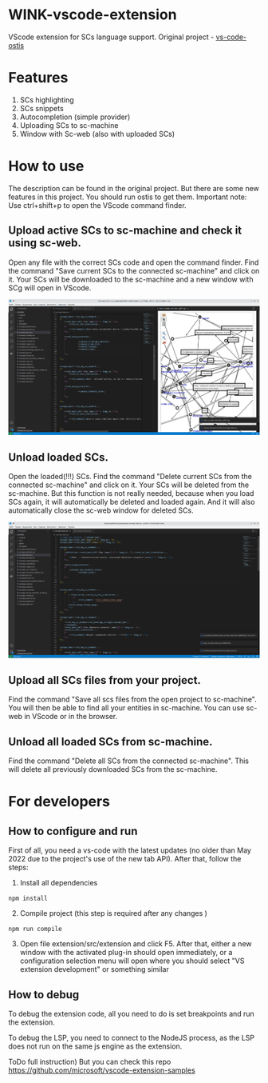 # WINK-vscode-extension
VScode extension for SCs language support. Original project - [vs-code-ostis](https://github.com/ostis-dev/vs-code-ostis)

# Features
1. SCs highlighting 
2. SCs snippets
3. Autocompletion (simple provider)
4. Uploading SCs to sc-machine 
5. Window with Sc-web (also with uploaded SCs)

# How to use 
The description can be found in the original project. 
But there are some new features in this project. You should run ostis to get them.
Important note: Use ctrl+shift+p to open the VScode command finder.

## Upload active SCs to sc-machine and check it using sc-web.

Open any file with the correct SCs code and open the command finder.
Find the command "Save current SCs to the connected sc-machine" and click on it. 
Your SCs will be downloaded to the sc-machine and a new window with SCg will open in VScode.
<p align="center">
  <img src="./images/uploadSCs.png" alt="drawing"/>
</p>

## Unload loaded SCs.
Open the loaded(!!!) SCs. 
Find the command "Delete current SCs from the connected sc-machine" and click on it.
Your SCs will be deleted from the sc-machine. But this function is not really needed, because when you load SCs again, it will automatically be deleted and loaded again.
And it will also automatically close the sc-web window for deleted SCs.
<p align="center">
  <img src="./images/unloadSCs.png" alt="drawing"/>
</p>

## Upload all SCs files from your project.
Find the command "Save all scs files from the open project to sc-machine".
You will then be able to find all your entities in sc-machine. You can use sc-web in VScode or in the browser.

## Unload all loaded SCs from sc-machine.
Find the command "Delete all SCs from the connected sc-machine".
This will delete all previously downloaded SCs from the sc-machine. 

# For developers 

## How to configure and run

First of all, you need a vs-code with the latest updates (no older than May 2022 due to the project's use of the new tab API). After that, follow the steps: 

1. Install all dependencies 
``` shell
npm install
```
2. Compile project (this step is required after any changes )
```
npm run compile
```
3. Open file extension/src/extension and click F5. After that, either a new window with the activated plug-in should open immediately, or a configuration selection menu will open where you should select "VS extension development" or something similar

## How to debug
To debug the extension code, all you need to do is set breakpoints and run the extension. 

To debug the LSP, you need to connect to the NodeJS process, as the LSP does not run on the same js engine as the extension. 

ToDo full instruction) But you can check this repo https://github.com/microsoft/vscode-extension-samples 

<!-- # Notes for developers (for me)
1. I will split project by 2 git submodules after the development is completed. 
2. I will add webpack config.
3. It is a bad idea to generate JS implementation of the ANTLR parser. You need to add some configuration to link JS files from TS and JS files from ANTLR. Maybe this issue can be solved by webpack, but this is a waste of time, as it provides nearly no benefits.  -->

